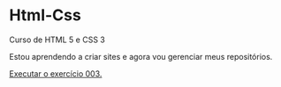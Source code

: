 # Html-Css
 Curso de HTML 5 e CSS 3 

Estou aprendendo a criar sites e agora vou gerenciar meus repositórios. 

<a href="https://deivisson-lopes.github.io/Html-Css/Exerc%C3%ADcios/ex003/"> Executar o exercício 003.</a>